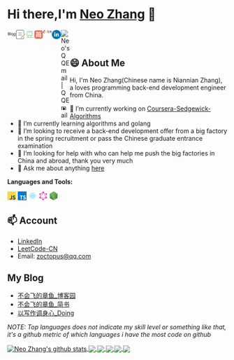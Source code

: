 # Hi there,I'm [Neo Zhang](https://octopuslian.github.io/) 👋  

<a href="https://octopuslian.github.io/">
  <img align="left" alt="Neo's Blog | Blog" width="20px" src="./asserts/blog.svg" />
</a>
<a href="https://www.cnblogs.com/OctoptusLian/">
  <img align="left" alt="Neo's Blog | Bokeyuan" width="21px" src="./asserts/bokeyuan.svg" />
</a>
<a href="https://www.douban.com/people/neo-zhang/">
  <img align="left" alt="Neo's Douban | Douban" width="20px" src="./asserts/douban.svg" />
</a>
<a href="https://www.jianshu.com/u/d2d8986d96aa">
  <img align="left" alt="Neo's Jianshu | Jianshu" width="21px" src="./asserts/jianshu.svg" />
</a>
<a href="https://leetcode-cn.com/u/zoctopus_zhang/">
  <img align="left" alt="Neo's LeetCode-cn | LeetCode-cn" width="20px" src="./asserts/leetcode-cn.svg" />
</a>
<a href="https://www.linkedin.com/in/%E5%BF%B5%E5%BF%B5-neo-zhang-%E5%BC%A0-2a9620173/">
  <img align="left" alt="Neo's LinkedIn | Linkedin" width="21px" src="./asserts/Linkedin.svg" />
</a>
<a href="zoctopus@qq.com">
  <img align="left" alt="Neo's QQEmail | QQEmail" width="20px" src="./asserts/QQemail.svg" />
</a>


<br />
<br />

## 😄 About Me  

Hi, I'm Neo Zhang(Chinese name is Niannian Zhang), a loves programming back-end development engineer from China.  

- 🔭 I’m currently working on [Coursera-Sedgewick-Algorithms](https://github.com/OctopusLian/Coursera-Sedgewick-Algorithms)  
- 🌱 I’m currently learning algorithms and golang  
- 👯 I’m looking to receive a back-end development offer from a big factory in the spring recruitment or pass the Chinese graduate entrance examination  
- 🤔 I’m looking for help with who can help me push the big factories in China and abroad, thank you very much  
- 💬 Ask me about anything [here](https://github.com/OctopusLian/OctopusLian)  

**Languages and Tools:**  

<code><img height="20" src="https://raw.githubusercontent.com/github/explore/80688e429a7d4ef2fca1e82350fe8e3517d3494d/topics/javascript/javascript.png"></code>
<code><img height="20" src="https://raw.githubusercontent.com/github/explore/80688e429a7d4ef2fca1e82350fe8e3517d3494d/topics/typescript/typescript.png"></code>
<code><img height="20" src="https://raw.githubusercontent.com/github/explore/80688e429a7d4ef2fca1e82350fe8e3517d3494d/topics/react/react.png"></code>
<code><img height="20" src="https://raw.githubusercontent.com/github/explore/5c058a388828bb5fde0bcafd4bc867b5bb3f26f3/topics/graphql/graphql.png"></code>
<code><img height="20" src="https://raw.githubusercontent.com/github/explore/80688e429a7d4ef2fca1e82350fe8e3517d3494d/topics/nodejs/nodejs.png"></code>    

## 📫 Account  

- [LinkedIn](https://www.linkedin.com/in/%E5%BF%B5%E5%BF%B5-neo-zhang-%E5%BC%A0-2a9620173/)  
- [LeetCode-CN](https://leetcode-cn.com/u/zoctopus_zhang/)  
- Email: zoctopus@qq.com  

## My Blog  

- [不会飞的章鱼_博客园](https://www.cnblogs.com/OctoptusLian/)  
- [不会飞的章鱼_简书](https://www.jianshu.com/u/d2d8986d96aa)  
- [以写作调身心_Doing](https://octopuslian.github.io/)  

*NOTE: Top languages does not indicate my skill level or something like that, it's a github metric of which languages i have the most code on github*

<a href="https://github.com/anuraghazra/github-readme-stats">
  <img align="center" src="https://github-readme-stats.anuraghazra1.vercel.app/api?username=OctopusLian&show_icons=true&include_all_commits=true&theme=material-palenight" alt="Neo Zhang's github stats" />
</a>
<a href="https://github.com/anuraghazra/github-readme-stats">
  <!-- Change the `github-readme-stats.anuraghazra1.vercel.app` to `github-readme-stats.vercel.app`  -->
  <img align="center" src="https://github-readme-stats.anuraghazra1.vercel.app/api/top-langs/?username=OctopusLian&layout=compact&theme=material-palenight" />
</a>

<a href="https://github.com/OctopusLian/leetcode-solutions">
  <!-- Change the `github-readme-stats.anuraghazra1.vercel.app` to `github-readme-stats.vercel.app`  -->
  <img align="center" src="https://github-readme-stats.anuraghazra1.vercel.app/api/pin/?username=OctopusLian&repo=leetcode-solutions&theme=material-palenight" />
</a>
<a href="https://github.com/OctopusLian/octopuslian.github.io">
  <!-- Change the `github-readme-stats.anuraghazra1.vercel.app` to `github-readme-stats.vercel.app`  -->
  <img align="center" src="https://github-readme-stats.anuraghazra1.vercel.app/api/pin/?username=OctopusLian&repo=octopuslian.github.io&theme=material-palenight" />
</a>

<a href="https://github.com/OctopusLian/lintcode-solutions">
  <!-- Change the `github-readme-stats.anuraghazra1.vercel.app` to `github-readme-stats.vercel.app`  -->
  <img align="center" src="https://github-readme-stats.anuraghazra1.vercel.app/api/pin/?username=OctopusLian&repo=lintcode-solutions&theme=material-palenight" />
</a>
<a href="https://github.com/OctopusLian/nowcoder-solutions">
  <!-- Change the `github-readme-stats.anuraghazra1.vercel.app` to `github-readme-stats.vercel.app`  -->
  <img align="center" src="https://github-readme-stats.anuraghazra1.vercel.app/api/pin/?username=OctopusLian&repo=nowcoder-solutions&theme=material-palenight" />
</a>

<!--
**OctopusLian/OctopusLian** is a ✨ _special_ ✨ repository because its `README.md` (this file) appears on your GitHub profile.

Here are some ideas to get you started:

- 🔭 I’m currently working on ...
- 🌱 I’m currently learning ...
- 👯 I’m looking to collaborate on ...
- 🤔 I’m looking for help with ...
- 💬 Ask me about ...
- 📫 How to reach me: ...
- 😄 Pronouns: ...
- ⚡ Fun fact: ...
-->

